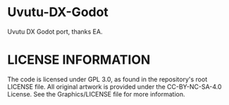 # Uvutu-DX-Godot
Uvutu DX Godot port, thanks EA.

# LICENSE INFORMATION
The code is licensed under GPL 3.0, as found in the repository's root LICENSE file. 
All original artwork is provided under the CC-BY-NC-SA-4.0 License. See the Graphics/LICENSE file for more information. 
